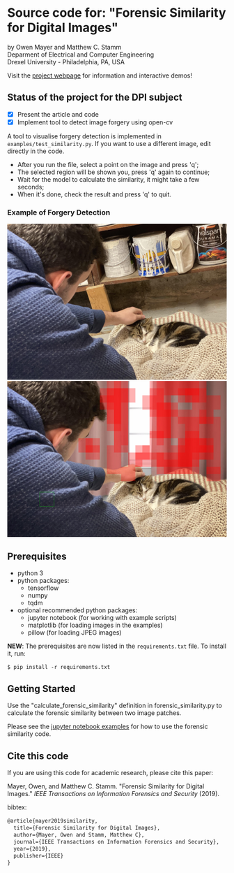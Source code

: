 # Source code for: "Forensic Similarity for Digital Images" 
by Owen Mayer and Matthew C. Stamm  
Deparment of Electrical and Computer Engineering  
Drexel University - Philadelphia, PA, USA

Visit the [project webpage](http://omayer.gitlab.io/forensicsimilarity/) for information and interactive demos!

## Status of the project for the DPI subject
- [x] Present the article and code
- [x] Implement tool to detect image forgery using open-cv

A tool to visualise forgery detection is implemented in `examples/test_similarity.py`. If you want to use a different image, edit directly in the code.

- After you run the file, select a point on the image and press 'q';
- The selected region will be shown you, press 'q' again to continue;
- Wait for the model to calculate the similarity, it might take a few seconds;
- When it's done, check the result and press 'q' to quit.

### Example of Forgery Detection
<img src="https://github.com/nilsonsales/forensic-similarity-for-digital-images/raw/master/examples/images/original_2.jpg" width="512"> <img src="https://github.com/nilsonsales/forensic-similarity-for-digital-images/raw/master/examples/images/detected_2.jpg" width="512">


## Prerequisites 
*  python 3
*  python packages:
    *  tensorflow
    *  numpy
    *  tqdm
* optional recommended python packages:
    *  jupyter notebook (for working with example scripts)
    *  matplotlib (for loading images in the examples)
    *  pillow (for loading JPEG images)


**NEW**: The prerequisites are now listed in the `requirements.txt` file. To install it, run:
```
$ pip install -r requirements.txt
```

## Getting Started

Use the "calculate_forensic_similarity" definition in forensic_similarity.py to calculate the forensic similarity between two image patches.

Please see the [jupyter notebook examples](https://gitlab.com/MISLgit/forensic-similarity-for-digital-images/tree/master/examples) for how to use the forensic similarity code.


## Cite this code
If you are using this code for academic research, please cite this paper:

Mayer, Owen, and Matthew C. Stamm. "Forensic Similarity for Digital Images." *IEEE Transactions on Information Forensics and Security* (2019).

bibtex:
```
@article{mayer2019similarity,
  title={Forensic Similarity for Digital Images},
  author={Mayer, Owen and Stamm, Matthew C},
  journal={IEEE Transactions on Information Forensics and Security},
  year={2019},
  publisher={IEEE}
}
```
